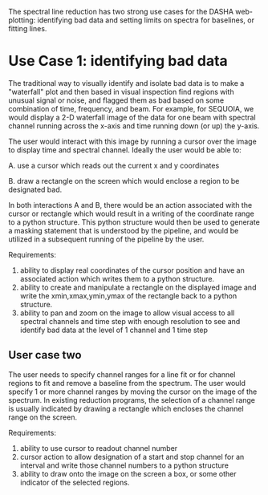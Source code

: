 The spectral line reduction has two strong use cases for the DASHA
web-plotting: identifying bad data and setting limits on spectra
for baselines, or fitting lines.

# Use Case 1: identifying bad data

The traditional way to visually identify and isolate bad data is
to make a "waterfall" plot and then based in visual inspection find
regions with unusual signal or noise, and flagged them as bad based
on some combination of time, frequency, and beam. For example, for
SEQUOIA, we would display a 2-D waterfall image of the data for one beam with 
spectral channel running across the x-axis and time running down (or up)
the y-axis. 

The user would interact with this image by running a cursor over
the image to display time and spectral channel. Ideally the user
would be able to:

 A. use a cursor which reads out the current x and y coordinates

 B. draw a rectangle on the screen which would enclose a region to be
    designated bad.

In both interactions A and B, there would be an action associated
with the cursor or rectangle which would result in a writing of the
coordinate range to a python structure. This python structure would
then be used to generate a masking statement that is understood
by the pipeline, and would be utilized in a subsequent running of the
pipeline by the user.

Requirements: 
1. ability to display real coordinates of the cursor position and have
     an associated action which writes them to a python structure.
2. ability to create and manipulate a rectangle on the displayed image 
     and write the xmin,xmax,ymin,ymax of the rectangle back to a
     python structure.
3. ability to pan and zoom on the image to allow visual access to all
     spectral channels and time step with enough resolution to see
     and identify bad data at the level of 1 channel and 1 time step

## User case two

The user needs to specify channel ranges for a line fit or for 
channel regions to fit and remove a baseline from the spectrum. The
user would specify 1 or more channel ranges by moving the cursor
on the image of the spectrum. In existing reduction programs, the
selection of a channel range is usually indicated by drawing a rectangle
which encloses the channel range on the screen.

Requirements:
1. ability to use cursor to readout channel number
2. cursor action to allow designation of a start and stop channel for
     an interval and write those channel numbers to a python structure
3. ability to draw onto the image on the screen a box, or some other
     indicator of the selected regions.

 
